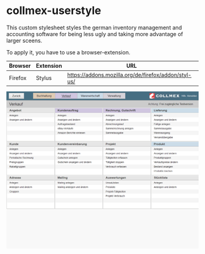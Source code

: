 # collmex-userstyle

This custom stylesheet styles the german inventory management and accounting software for being less ugly and taking more advantage of larger sceens.

To apply it, you have to use a browser-extension.

| Browser | Extension | URL |
| --- | --- | --- |
| Firefox | Stylus | https://addons.mozilla.org/de/firefox/addon/styl-us/


![Screenshot of modified main screen](collmex_CustomCss_Screen-5.png)
